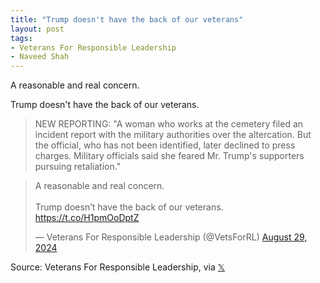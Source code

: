 ```yaml
---
title: "Trump doesn't have the back of our veterans"
layout: post
tags:
- Veterans For Responsible Leadership
- Naveed Shah
---
```


A reasonable and real concern.

Trump doesn't have the back of our veterans.

> NEW REPORTING: "A woman who works at the cemetery filed an incident report with the military authorities over the altercation. But the official, who has not been identified, later declined to press charges. Military officials said she feared Mr. Trump's supporters pursuing retaliation."

<blockquote class="twitter-tweet"><p lang="en" dir="ltr">A reasonable and real concern.<br><br>Trump doesn’t have the back of our veterans. <a href="https://t.co/H1pmOoDptZ">https://t.co/H1pmOoDptZ</a></p>&mdash; Veterans For Responsible Leadership (@VetsForRL) <a href="https://twitter.com/VetsForRL/status/1828973699695083927?ref_src=twsrc%5Etfw">August 29, 2024</a></blockquote> <script async src="https://platform.twitter.com/widgets.js" charset="utf-8"></script>

Source: Veterans For Responsible Leadership, via [𝕏](https://x.com)
